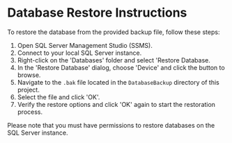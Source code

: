 ﻿# Database Restore Instructions

To restore the database from the provided backup file, follow these steps:

1. Open SQL Server Management Studio (SSMS).
2. Connect to your local SQL Server instance.
3. Right-click on the 'Databases' folder and select 'Restore Database.
4. In the 'Restore Database' dialog, choose 'Device' and click the button to browse.
5. Navigate to the `.bak` file located in the `DatabaseBackup` directory of this project.
6. Select the file and click 'OK'.
7. Verify the restore options and click 'OK' again to start the restoration process.

Please note that you must have permissions to restore databases on the SQL Server instance.
